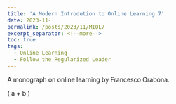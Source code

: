 ```yaml
---
title: 'A Modern Introdution to Online Learning 7'
date: 2023-11-
permalink: /posts/2023/11/MIOL7
excerpt_separator: <!--more-->
toc: true
tags:
  - Online Learning
  - Follow the Regularized Leader
---
```


A monograph on online learning by Francesco Orabona.
<!--more-->

\( a + b \)